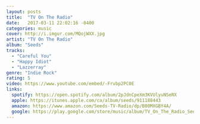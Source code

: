 ```yaml
---
layout: posts
title:  "TV On The Radio"
date:   2017-03-11 22:02:16 -0400
categories: music
cover: http://i.imgur.com/MQojWXX.jpg
artist: "TV On The Radio"
album: "Seeds"
tracks:
  - "Careful You"
  - "Happy Idiot"
  - "Lazzerray"
genre: "Indie Rock"
rating: 5
video: https://www.youtube.com/embed/-Frvbp2PC0E
links:
  spotify: https://open.spotify.com/album/2pJdnCpeXm3KVUlyuNSeRX
  apple: https://itunes.apple.com/ca/album/seeds/911188443
  amazon: https://www.amazon.com/Seeds-TV-Radio/dp/B00MXGBY4A/
  google: https://play.google.com/store/music/album/TV_On_The_Radio_Seeds?id=Boa3zgmuqsz3gfqxp4brz5dyyia
---
```



